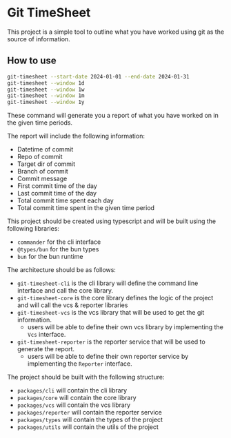 # Git TimeSheet

This project is a simple tool to outline what you have worked using git as the source of information.


## How to use

```bash
git-timesheet --start-date 2024-01-01 --end-date 2024-01-31
git-timesheet --window 1d 
git-timesheet --window 1w 
git-timesheet --window 1m 
git-timesheet --window 1y
```

These command will generate you a report of what you have worked on in the given time periods.


The report will include the following information:

- Datetime of commit
- Repo of commit
- Target dir of commit
- Branch of commit
- Commit message
- First commit time of the day
- Last commit time of the day
- Total commit time spent each day
- Total commit time spent in the given time period


This project should be created using typescript and will be built using the following libraries:
- `commander` for the cli interface
- `@types/bun` for the bun types
- `bun` for the bun runtime


The architecture should be as follows:
- `git-timesheet-cli` is the cli library will define the command line interface and call the core library.
- `git-timesheet-core` is the core library defines the logic of the project and will call the vcs & reporter libraries
- `git-timesheet-vcs` is the vcs library that will be used to get the git information.
    - users will be able to define their own vcs library by implementing the `Vcs` interface.
- `git-timesheet-reporter` is the reporter service that will be used to generate the report.
    - users will be able to define their own reporter service by implementing the `Reporter` interface.


The project should be built with the following structure:
- `packages/cli` will contain the cli library
- `packages/core` will contain the core library
- `packages/vcs` will contain the vcs library
- `packages/reporter` will contain the reporter service
- `packages/types` will contain the types of the project
- `packages/utils` will contain the utils of the project











